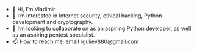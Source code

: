 - 👋 Hi, I’m Vladimir
- 👀 I’m interested in Internet security, ethical hacking, Python development and cryptography.
- 💞️ I’m looking to collaborate on as an aspiring Python developer, as well as an aspiring pentest specialist.
- 📫 How to reach me: email rguliev880@gmail.com
